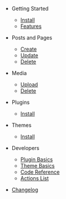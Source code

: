 - Getting Started
  - [Install](install)
  - [Features](features)

- Posts and Pages
  - [Create](pages/create)
  - [Update](pages/update)
  - [Delete](pages/delete)

- Media
  - [Upload](media/upload)
  - [Delete](media/delete)

- Plugins
  - [Install](plugins/)

- Themes
  - [Install](themes/)


- Developers
  - [Plugin Basics](developer/plugin-basics)
  - [Theme Basics](developer/theme-basics)
  - [Code Reference](developer/reference)
  - [Actions List](developer/actions)

- [Changelog](changelog.md)

